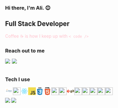 
### Hi there, I'm Ali. :blush:

## Full Stack Developer

<font color="pink">Coffee :coffee: is how I keep up with `< code />` </font>

### Reach out to me

[<img width="22" src="https://unpkg.com/simple-icons@v4/icons/instagram.svg" align="left" />][instagram]
[<img  width="22" src="https://unpkg.com/simple-icons@v4/icons/linkedin.svg" align="left" />][linkedin]

<br />
<br />

### Tech I use

<img align="left"  src="https://raw.githubusercontent.com/github/explore/80688e429a7d4ef2fca1e82350fe8e3517d3494d/topics/java/java.png" width="25" height="25" />
<img align="left"  src="https://avatars.githubusercontent.com/u/317776?s=200&v=4" width="25" height="25" />
<img align="left" src="https://raw.githubusercontent.com/github/explore/80688e429a7d4ef2fca1e82350fe8e3517d3494d/topics/react/react.png" width="25" height="25" />
<img align="left" src="https://raw.githubusercontent.com/github/explore/80688e429a7d4ef2fca1e82350fe8e3517d3494d/topics/javascript/javascript.png" width="25" height="25" />
<img align="left" src="https://raw.githubusercontent.com/github/explore/80688e429a7d4ef2fca1e82350fe8e3517d3494d/topics/css/css.png" width="25" height="25" />
<img align="left" src="https://raw.githubusercontent.com/github/explore/80688e429a7d4ef2fca1e82350fe8e3517d3494d/topics/html/html.png" width="25" height="25" />
<img align="left" src="https://avatars.githubusercontent.com/u/9141961?s=200&v=4" width="25" height="25" />
<img align="left" src="https://avatars.githubusercontent.com/u/983927?s=200&v=4g" width="25" height="25" />
<img align="left" src="https://raw.githubusercontent.com/github/explore/80688e429a7d4ef2fca1e82350fe8e3517d3494d/topics/git/git.png" width="25" height="25" />
<img align="left" src="https://avatars.githubusercontent.com/u/177543?s=200&v=4" width="25" height="25" />
<img align="left" src="https://avatars.githubusercontent.com/u/2452804?s=200&v=4" width="25" height="25" />
<img align="left" src="https://avatars.githubusercontent.com/u/35132567?s=200&v=4" width="25" height="25" />
<img align="left" src="https://avatars.githubusercontent.com/u/2918581?s=200&v=4" width="25" height="25" />
<img align="left" src="https://avatars.githubusercontent.com/u/5796209?s=200&v=4" width="25" height="25" />

<br />



<br />


<img src="https://github-readme-stats.vercel.app/api?username=arawna&theme=radical" >



<img src="https://github-readme-stats.vercel.app/api/top-langs/?username=arawna&layout=compact" >




[instagram]: https://www.instagram.com/alihocaoglu34/
[linkedin]: https://www.linkedin.com/in/ali-hocaoglu-304224207/